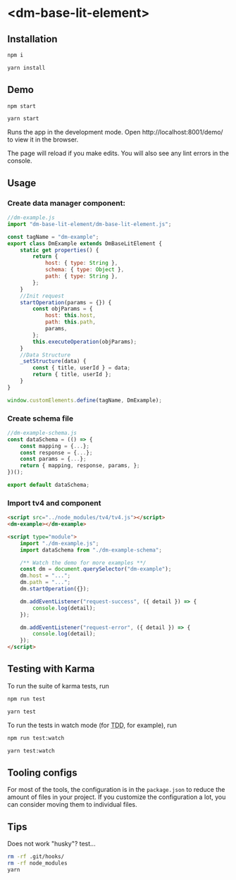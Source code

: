 # \<dm-base-lit-element>

## Installation

```bash
npm i
```

```bash
yarn install
```

## Demo

```bash
npm start
```

```bash
yarn start
```

Runs the app in the development mode.
Open http://localhost:8001/demo/ to view it in the browser.

The page will reload if you make edits.
You will also see any lint errors in the console.

## Usage

### Create data manager component:

```javascript
//dm-example.js
import "dm-base-lit-element/dm-base-lit-element.js";

const tagName = "dm-example";
export class DmExample extends DmBaseLitElement {
	static get properties() {
		return {
			host: { type: String },
			schema: { type: Object },
			path: { type: String },
		};
	}
	//Init request
	startOperation(params = {}) {
		const objParams = {
			host: this.host,
			path: this.path,
			params,
		};
		this.executeOperation(objParams);
	}
	//Data Structure
	_setStructure(data) {
		const { title, userId } = data;
		return { title, userId };
	}
}

window.customElements.define(tagName, DmExample);
```

### Create schema file

```javascript
//dm-example-schema.js
const dataSchema = (() => {
	const mapping = {...};
	const response = {...};
	const params = {...};
	return { mapping, response, params, };
})();

export default dataSchema;
```

### Import tv4 and component

```html
<script src="../node_modules/tv4/tv4.js"></script>
<dm-example></dm-example>

<script type="module">
	import "./dm-example.js";
	import dataSchema from "./dm-example-schema";

	/** Watch the demo for more examples **/
	const dm = document.querySelector("dm-example");
	dm.host = "...";
	dm.path = "...";
	dm.startOperation({});

	dm.addEventListener("request-success", ({ detail }) => {
		console.log(detail);
	});

	dm.addEventListener("request-error", ({ detail }) => {
		console.log(detail);
	});
</script>
```

## Testing with Karma

To run the suite of karma tests, run

```bash
npm run test
```

```bash
yarn test
```

To run the tests in watch mode (for <abbr title="test driven development">TDD</abbr>, for example), run

```bash
npm run test:watch
```

```bash
yarn test:watch
```

## Tooling configs

For most of the tools, the configuration is in the `package.json` to reduce the amount of files in your project.
If you customize the configuration a lot, you can consider moving them to individual files.

## Tips

Does not work "husky"? test...

```bash
rm -rf .git/hooks/
rm -rf node_modules
yarn
```
